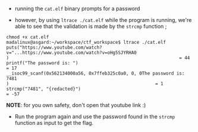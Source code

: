 
- running the `cat.elf` binary prompts for a password

- however, by using `ltrace ./cat.elf` while the program is running, we're able to see that the validation is made by the `strcmp` function ;

```
chmod +x cat.elf 
madalinux@asgard:~/workspace/ctf_workspace$ ltrace ./cat.elf 
puts("https://www.youtube.com/watch?v="...https://www.youtube.com/watch?v=oHg5SJYRHA0
)                                                                = 44
printf("The password is: ")                                                                                = 17
__isoc99_scanf(0x562134000a56, 0x7ffeb325c0a0, 0, 0The password is: 7481
)                                                       = 1
strcmp("7481", "{redacted}")                                                                                 = -57
```

**NOTE**: for you own safety, don't open that youtube link :)

- Run the program again and use the password found in the `strcmp` function as input to get the flag.
